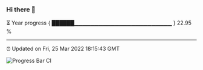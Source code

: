 ### Hi there 👋

⏳ Year progress { ██████▁▁▁▁▁▁▁▁▁▁▁▁▁▁▁▁▁▁▁▁▁▁▁▁ } 22.95 %

---

⏰ Updated on Fri, 25 Mar 2022 18:15:43 GMT

![Progress Bar CI](https://github.com/liununu/liununu/workflows/Progress%20Bar%20CI/badge.svg)
